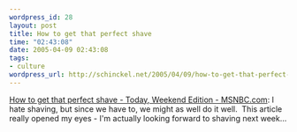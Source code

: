 ```yaml
--- 
wordpress_id: 28
layout: post
title: How to get that perfect shave
time: "02:43:08"
date: 2005-04-09 02:43:08
tags: 
- culture
wordpress_url: http://schinckel.net/2005/04/09/how-to-get-that-perfect-shave-today-weekend-edition-msnbccom/
---
```

[How to get that perfect shave - Today, Weekend Edition - MSNBC.com][1]: I hate shaving, but since we have to, we might as well do it well.  This article really opened my eyes - I'm actually looking forward to shaving next week... 

   [1]: http://www.msnbc.msn.com/id/6886845/


